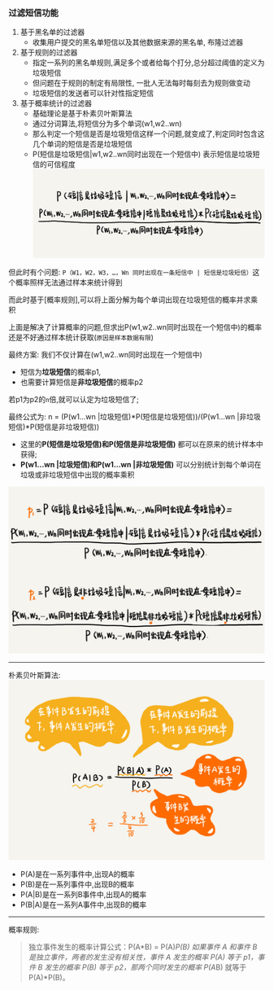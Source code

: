 ### 过滤短信功能

1. 基于黑名单的过滤器 
    * 收集用户提交的黑名单短信以及其他数据来源的黑名单, 布隆过滤器
2. 基于规则的过滤器
    * 指定一系列的黑名单规则,满足多个或者给每个打分,总分超过阈值的定义为垃圾短信
    * 但问题在于规则的制定有局限性, 一批人无法每时每刻去为规则做变动
    * 垃圾短信的发送者可以针对性指定短信
3. 基于概率统计的过滤器
    * 基础理论是基于朴素贝叶斯算法
    * 通过分词算法,将短信分为多个单词(w1,w2..wn)
    * 那么判定一个短信是否是垃圾短信这样一个问题,就变成了,判定同时包含这几个单词的短信是否是垃圾短信
    * P(短信是垃圾短信|w1,w2..wn同时出现在一个短信中) 表示短信是垃圾短信的可信程度
    ![短信公司](短信算法.jpg)
    
但此时有个问题:
`P（W1​，W2​，W3​，…，Wn​ 同时出现在一条短信中 | 短信是垃圾短信）`这个概率照样无法通过样本来统计得到

而此时基于[概率规则],可以将上面分解为每个单词出现在垃圾短信的概率并求乘积

上面是解决了计算概率的问题,但求出P(w1,w2..wn同时出现在一个短信中)的概率还是不好通过样本统计获取(`原因是样本数据有限`)

最终方案:
我们不仅计算在(w1,w2..wn同时出现在一个短信中)
* 短信为**垃圾短信**的概率p1,
* 也需要计算短信是**非垃圾短信**的概率p2

若p1为p2的`n`倍,就可以认定为垃圾短信了;

最终公式为: n = (P(w1...wn |垃圾短信)*P(短信是垃圾短信))/(P(w1...wn |非垃圾短信)*P(短信是非垃圾短信))
* 这里的**P(短信是垃圾短信)和P(短信是非垃圾短信)** 都可以在原来的统计样本中获得;
* **P(w1...wn |垃圾短信)和P(w1...wn |非垃圾短信)** 可以分别统计到每个单词在垃圾或非垃圾短信中出现的概率乘积

![短信过滤](短信过滤.jpg) 
    
* * *
朴素贝叶斯算法:
![算法](朴素贝叶斯算法.jpg)

* P(A)是在一系列事件中,出现A的概率
* P(B)是在一系列事件中,出现B的概率
* P(A|B)是在一系列B事件中,出现A的概率
* P(B|A)是在一系列A事件中,出现B的概率

* * *
概率规则:
> 独立事件发生的概率计算公式：P(A*B) = P(A)*P(B)
> 如果事件 A 和事件 B 是独立事件，两者的发生没有相关性，事件 A 发生的概率 P(A) 等于 p1，事件 B 发生的概率 P(B) 等于 p2，那两个同时发生的概率 P(A*B) 就等于 P(A)*P(B)。

